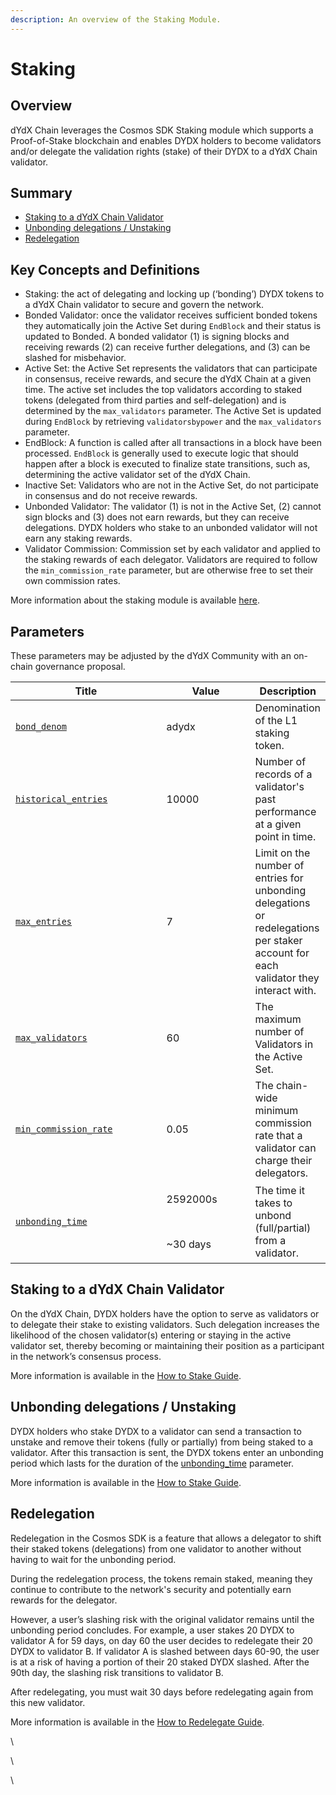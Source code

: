 ```yaml
---
description: An overview of the Staking Module.
---
```


# Staking&#x20;

## Overview

dYdX Chain leverages the Cosmos SDK Staking module which supports a Proof-of-Stake blockchain and enables DYDX holders to become validators and/or delegate the validation rights (stake) of their DYDX to a dYdX Chain validator.

## Summary

* [Staking to a dYdX Chain Validator](./#staking-to-a-dydx-chain-validator)
* [Unbonding delegations / Unstaking](./#unbonding-delegations-unstaking)
* [Redelegation](./#redelegation)

## Key Concepts and Definitions

* Staking: the act of delegating and locking up (‘bonding’) DYDX tokens to a dYdX Chain validator to secure and govern the network.
* Bonded Validator: once the validator receives sufficient bonded tokens they automatically join the Active Set during `EndBlock` and their status is updated to Bonded. A bonded validator (1) is signing blocks and receiving rewards (2) can receive further delegations, and (3) can be slashed for misbehavior.
* Active Set: the Active Set represents the validators that can participate in consensus, receive rewards, and secure the dYdX Chain at a given time. The active set includes the top validators according to staked tokens (delegated from third parties and self-delegation) and is determined by the `max_validators` parameter. The Active Set is updated during `EndBlock` by retrieving `validatorsbypower` and the `max_validators` parameter.
* EndBlock: A function is called after all transactions in a block have been processed. `EndBlock` is generally used to execute logic that should happen after a block is executed to finalize state transitions, such as, determining the active validator set of the dYdX Chain.&#x20;
* Inactive Set: Validators who are not in the Active Set, do not participate in consensus and do not receive rewards.&#x20;
* Unbonded Validator: The validator (1) is not in the Active Set, (2) cannot sign blocks and (3) does not earn rewards, but they can receive delegations. DYDX holders who stake to an unbonded validator will not earn any staking rewards.&#x20;
* Validator Commission: Commission set by each validator and applied to the staking rewards of each delegator. Validators are required to follow the `min_commission_rate` parameter, but are otherwise free to set their own commission rates.

More information about the staking module is available [here](https://docs.cosmos.network/v0.46/modules/staking/).

## Parameters

These parameters may be adjusted by the dYdX Community with an on-chain governance proposal.

<table><thead><tr><th width="261.3333333333333">Title </th><th width="149">Value </th><th>Description</th></tr></thead><tbody><tr><td><a href="https://github.com/dydxopsdao/networks/pull/39/commits/8915a65da04932dfdedea255feadd6b380c94865#diff-74b06241cbb20c39839cc9341cc4cb5ed24a9f290cc61435d29094f9af70afe3R3781"><code>bond_denom</code></a></td><td>adydx</td><td>Denomination of the L1 staking token.</td></tr><tr><td><a href="https://github.com/dydxopsdao/networks/pull/39/commits/8915a65da04932dfdedea255feadd6b380c94865#diff-74b06241cbb20c39839cc9341cc4cb5ed24a9f290cc61435d29094f9af70afe3R3780"><code>historical_entries</code></a></td><td>10000</td><td>Number of records of a validator's past performance at a given point in time.</td></tr><tr><td><a href="https://github.com/dydxopsdao/networks/pull/39/commits/8915a65da04932dfdedea255feadd6b380c94865#diff-74b06241cbb20c39839cc9341cc4cb5ed24a9f290cc61435d29094f9af70afe3R3779"><code>max_entries</code></a></td><td>7</td><td>Limit on the number of entries for unbonding delegations or redelegations per staker account for each validator they interact with.</td></tr><tr><td><a href="https://github.com/dydxopsdao/networks/pull/39/commits/8915a65da04932dfdedea255feadd6b380c94865#diff-74b06241cbb20c39839cc9341cc4cb5ed24a9f290cc61435d29094f9af70afe3R3778"><code>max_validators</code></a></td><td>60</td><td>The maximum number of Validators in the Active Set.</td></tr><tr><td><a href="https://github.com/dydxopsdao/networks/pull/39/commits/8915a65da04932dfdedea255feadd6b380c94865#diff-74b06241cbb20c39839cc9341cc4cb5ed24a9f290cc61435d29094f9af70afe3R3782"><code>min_commission_rate</code></a></td><td>0.05</td><td>The chain-wide minimum commission rate that a validator can charge their delegators.</td></tr><tr><td><a href="https://github.com/dydxopsdao/networks/pull/39/commits/8915a65da04932dfdedea255feadd6b380c94865#diff-74b06241cbb20c39839cc9341cc4cb5ed24a9f290cc61435d29094f9af70afe3R3777"><code>unbonding_time</code></a></td><td><p>2592000s</p><p><br></p><p>~30 days</p></td><td>The time it takes to unbond (full/partial) from a validator.</td></tr></tbody></table>

## Staking to a dYdX Chain Validator

On the dYdX Chain, DYDX holders have the option to serve as validators or to delegate their stake to existing validators. Such delegation increases the likelihood of the chosen validator(s) entering or staying in the active validator set, thereby becoming or maintaining their position as a participant in the network’s consensus process.&#x20;

More information is available in the [How to Stake Guide](how-to-stake-guide.md).

## Unbonding delegations / Unstaking

DYDX holders who stake DYDX to a validator can send a transaction to unstake and remove their tokens (fully or partially) from being staked to a validator. After this transaction is sent, the DYDX tokens enter an unbonding period which lasts for the duration of the [unbonding\_time](https://github.com/dydxopsdao/networks/pull/39/commits/8915a65da04932dfdedea255feadd6b380c94865#diff-74b06241cbb20c39839cc9341cc4cb5ed24a9f290cc61435d29094f9af70afe3R3777) parameter.&#x20;

More information is available in the [How to Stake Guide](how-to-stake-guide.md).

## Redelegation

Redelegation in the Cosmos SDK is a feature that allows a delegator to shift their staked tokens (delegations) from one validator to another without having to wait for the unbonding period.&#x20;

During the redelegation process, the tokens remain staked, meaning they continue to contribute to the network's security and potentially earn rewards for the delegator.

However, a user’s slashing risk with the original validator remains until the unbonding period concludes. For example, a user stakes 20 DYDX to validator A for 59 days, on day 60 the user decides to redelegate their 20 DYDX to validator B. If validator A is slashed between days 60-90, the user is at a risk of having a portion of their 20 staked DYDX slashed. After the 90th day, the slashing risk transitions to validator B.

After redelegating, you must wait 30 days before redelegating again from this new validator.

More information is available in the [How to Redelegate Guide](how-to-redelegate-guide.md).

\


\


\




